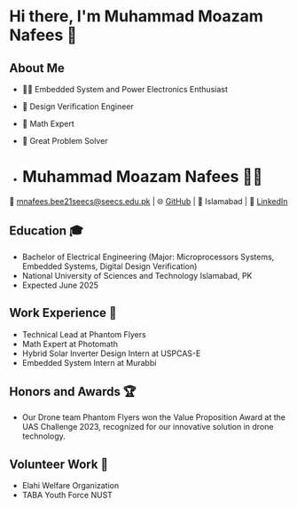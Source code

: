 # Hi there, I'm Muhammad Moazam Nafees 👋

## About Me
- 👨‍💻 Embedded System and Power Electronics Enthusiast
- 🤖 Design Verification Engineer
- 🎨 Math Expert
- 🧩 Great Problem Solver

- # Muhammad Moazam Nafees 👨‍💻
📧 mnafees.bee21seecs@seecs.edu.pk | 🌐 [GitHub](https://github.com/moazamnafees) | 📍 Islamabad | 💼 [LinkedIn](https://www.linkedin.com/in/muhammad-moazam-nafees-b84265263/) 
## Education 🎓
- Bachelor of Electrical Engineering (Major: Microprocessors Systems, Embedded Systems, Digital Design Verification)
- National University of Sciences and Technology Islamabad, PK
- Expected June 2025
## Work Experience 💼
- Technical Lead at Phantom Flyers
- Math Expert at Photomath
- Hybrid Solar Inverter Design Intern at USPCAS-E
- Embedded System Intern at Murabbi
## Honors and Awards 🏆
- Our Drone team Phantom Flyers won the Value Proposition Award at the UAS Challenge 2023, recognized for our innovative solution in drone technology.
## Volunteer Work 🤝
- Elahi Welfare Organization
- TABA Youth Force NUST



<!---
moazamnafees/moazamnafees is a ✨ special ✨ repository because its `README.md` (this file) appears on your GitHub profile.
You can click the Preview link to take a look at your changes.
--->
